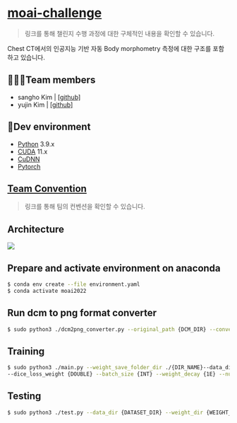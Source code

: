 # [moai-challenge](./.github/inference.pdf)
> 링크를 통해 챌린지 수행 과정에 대한 구체적인 내용을 확인할 수 있습니다.

Chest CT에서의 인공지능 기반 자동 Body morphometry 측정에 대한 구조를 포함하고 있습니다.

## 🧑🏻‍💻Team members
- sangho Kim | [[github]](https://github.com/sangh0)
- yujin Kim | [[github]](https://github.com/yujinkim1)

## 🔨Dev environment
- [Python](https://www.python.org/downloads) 3.9.x
- [CUDA](https://developer.nvidia.com/cuda-toolkit) 11.x
- [CuDNN](https://developer.nvidia.com/cudnn)
- [Pytorch](https://pytorch.org/docs/stable/index.html)

## [Team Convention](./.github/CONVENTION.md)
> 링크를 통해 팀의 컨벤션을 확인할 수 있습니다.

## Architecture
<img src="https://miro.medium.com/max/1200/1*qNdglJ1ORP3Gq77MmBLhHQ.png" />

## Prepare and activate environment on anaconda
```bash
$ conda env create --file environment.yaml
$ conda activate moai2022
```

## Run dcm to png format converter
```bash
$ sudo python3 ./dcm2png_converter.py --original_path {DCM_DIR} --convert_path {./ + 'image'}
```

## Training
```bash
$ sudo python3 ./main.py --weight_save_folder_dir ./{DIR_NAME}--data_dir {DATASET_DIR} --num_classes {INT} --lr {1E} --end_lr {1E} --optimizer {OPTIMIZER} --epochs {INT} --ohem_loss_weight {DOUBLE}
--dice_loss_weight {DOUBLE} --batch_size {INT} --weight_decay {1E} --num_filters {INT}
```

## Testing
```bash
$ sudo python3 ./test.py --data_dir {DATASET_DIR} --weight_dir {WEIGHT_DIR} --submission_dir {SUB_DIR} --submission_save_dir {SAVE_DIR}
```